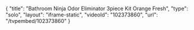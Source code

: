 {
    "title": "Bathroom Ninja Odor Eliminator 3piece Kit  Orange Fresh",
    "type": "solo",
    "layout": "iframe-static",
    "videoId": "102373860",
    "url": "\/tvpembed\/102373860"
}